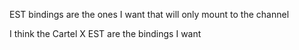 EST bindings are the ones I want that will only mount to the channel

I think the Cartel X EST are the bindings I want